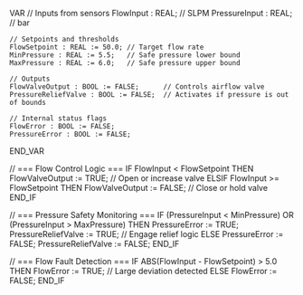 VAR
    // Inputs from sensors
    FlowInput : REAL;            // SLPM
    PressureInput : REAL;        // bar

    // Setpoints and thresholds
    FlowSetpoint : REAL := 50.0; // Target flow rate
    MinPressure : REAL := 5.5;   // Safe pressure lower bound
    MaxPressure : REAL := 6.0;   // Safe pressure upper bound

    // Outputs
    FlowValveOutput : BOOL := FALSE;      // Controls airflow valve
    PressureReliefValve : BOOL := FALSE;  // Activates if pressure is out of bounds

    // Internal status flags
    FlowError : BOOL := FALSE;
    PressureError : BOOL := FALSE;
END_VAR

// === Flow Control Logic ===
IF FlowInput < FlowSetpoint THEN
    FlowValveOutput := TRUE;  // Open or increase valve
ELSIF FlowInput >= FlowSetpoint THEN
    FlowValveOutput := FALSE; // Close or hold valve
END_IF

// === Pressure Safety Monitoring ===
IF (PressureInput < MinPressure) OR (PressureInput > MaxPressure) THEN
    PressureError := TRUE;
    PressureReliefValve := TRUE; // Engage relief logic
ELSE
    PressureError := FALSE;
    PressureReliefValve := FALSE;
END_IF

// === Flow Fault Detection ===
IF ABS(FlowInput - FlowSetpoint) > 5.0 THEN
    FlowError := TRUE; // Large deviation detected
ELSE
    FlowError := FALSE;
END_IF
